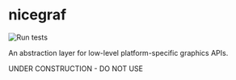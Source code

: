 nicegraf
========

![Run tests](https://github.com/nicebyte/nicegraf/workflows/Run%20tests/badge.svg)


 An abstraction layer for low-level platform-specific graphics APIs.

 UNDER CONSTRUCTION - DO NOT USE
